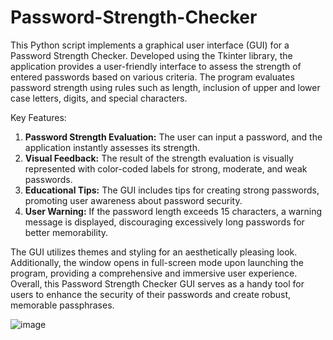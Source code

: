 # Password-Strength-Checker

This Python script implements a graphical user interface (GUI) for a Password Strength Checker. Developed using the Tkinter library, the application provides a user-friendly interface to assess the strength of entered passwords based on various criteria. The program evaluates password strength using rules such as length, inclusion of upper and lower case letters, digits, and special characters.

Key Features:
1. **Password Strength Evaluation:** The user can input a password, and the application instantly assesses its strength.
2. **Visual Feedback:** The result of the strength evaluation is visually represented with color-coded labels for strong, moderate, and weak passwords.
3. **Educational Tips:** The GUI includes tips for creating strong passwords, promoting user awareness about password security.
4. **User Warning:** If the password length exceeds 15 characters, a warning message is displayed, discouraging excessively long passwords for better memorability.

The GUI utilizes themes and styling for an aesthetically pleasing look. Additionally, the window opens in full-screen mode upon launching the program, providing a comprehensive and immersive user experience. Overall, this Password Strength Checker GUI serves as a handy tool for users to enhance the security of their passwords and create robust, memorable passphrases.

![image](https://github.com/M-Usman-Shoaib/Password-Strength-Checker/assets/134754067/56d41c1c-7bae-4380-b4eb-455f47a03d8c)
